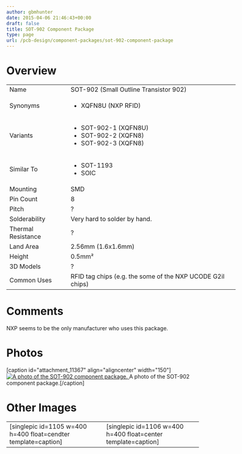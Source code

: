 ```yaml
---
author: gbmhunter
date: 2015-04-06 21:46:43+00:00
draft: false
title: SOT-902 Component Package
type: page
url: /pcb-design/component-packages/sot-902-component-package
---
```


# Overview


<table style="width: 600px;" >
<tbody >
<tr >

<td >Name
</td>

<td >SOT-902 (Small Outline Transistor 902)
</td>
</tr>
<tr >

<td >Synonyms
</td>

<td >



  * XQFN8U (NXP RFID)


</td>
</tr>
<tr >

<td >Variants
</td>

<td >



  * SOT-902-1 (XQFN8U)
  * SOT-902-2 (XQFN8)
  * SOT-902-3 (XQFN8)


</td>
</tr>
<tr >

<td >Similar To
</td>

<td >



  * SOT-1193
  * SOIC


</td>
</tr>
<tr >

<td >Mounting
</td>

<td >SMD
</td>
</tr>
<tr >

<td >Pin Count
</td>

<td >8
</td>
</tr>
<tr >

<td >Pitch
</td>

<td >?
</td>
</tr>
<tr >

<td >Solderability
</td>

<td >Very hard to solder by hand.
</td>
</tr>
<tr >

<td >Thermal Resistance
</td>

<td >?
</td>
</tr>
<tr >

<td >Land Area
</td>

<td >2.56mm (1.6x1.6mm)
</td>
</tr>
<tr >

<td >Height
</td>

<td >0.5mm²
</td>
</tr>
<tr >

<td >3D Models
</td>

<td >?
</td>
</tr>
<tr >

<td >Common Uses
</td>

<td >RFID tag chips (e.g. the some of the NXP UCODE G2il chips)
</td>
</tr>
</tbody>
</table>


# Comments




NXP seems to be the only manufacturer who uses this package.




# Photos


[caption id="attachment_11367" align="aligncenter" width="150"][![A photo of the SOT-902 component package.](/images/2015/04/sot-902-component-package-photo.gif)
](/images/2015/04/sot-902-component-package-photo.gif) A photo of the SOT-902 component package.[/caption]


# Other Images


<table >
<tbody >
<tr >

<td >[singlepic id=1105 w=400 h=400 float=cendter template=caption]
</td>

<td >[singlepic id=1106 w=400 h=400 float=center template=caption]
</td>
</tr>
</tbody>
</table>


##  
